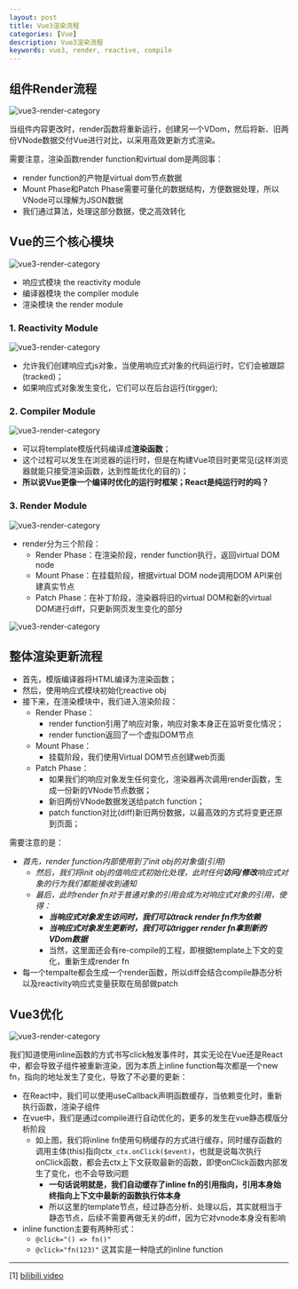 ```yaml
---
layout: post
title: Vue3渲染流程
categories: [Vue]
description: Vue3渲染流程
keywords: vue3, render, reactive, compile
---
```


## 组件Render流程

![vue3-render-category]({{site.url}}/assets/images/vue3/render/render-line.jpg)

当组件内容更改时，render函数将重新运行，创建另一个VDom，然后将新、旧两份VNode数据交付Vue进行对比，以采用高效更新方式渲染。

需要注意，渲染函数render function和virtual dom是两回事：
* render function的产物是virtual dom节点数据
* Mount Phase和Patch Phase需要可量化的数据结构，方便数据处理，所以VNode可以理解为JSON数据
* 我们通过算法，处理这部分数据，使之高效转化

## Vue的三个核心模块

![vue3-render-category]({{site.url}}/assets/images/vue3/source-code/01.jpg)

* 响应式模块 the reactivity module
* 编译器模块 the compiler module
* 渲染模块 the render module

### 1. Reactivity Module

![vue3-render-category]({{site.url}}/assets/images/vue3/source-code/02.jpg)

* 允许我们创建响应式js对象，当使用响应式对象的代码运行时，它们会被跟踪(tracked)；
* 如果响应式对象发生变化，它们可以在后台运行(tirgger);

### 2. Compiler Module

![vue3-render-category]({{site.url}}/assets/images/vue3/source-code/03.jpg)

* 可以将template模版代码编译成**渲染函数**；
* 这个过程可以发生在浏览器的运行时，但是在构建Vue项目时更常见(这样浏览器就能只接受渲染函数，达到性能优化的目的)；
* **所以说Vue更像一个编译时优化的运行时框架；React是纯运行时的吗？**

### 3. Render Module

![vue3-render-category]({{site.url}}/assets/images/vue3/source-code/04.jpg)

* render分为三个阶段：
  * Render Phase：在渲染阶段，render function执行，返回virtual DOM node
  * Mount Phase：在挂载阶段，根据virtual DOM node调用DOM API来创建真实节点
  * Patch Phase：在补丁阶段，渲染器将旧的virtual DOM和新的virtual DOM进行diff，只更新网页发生变化的部分

![vue3-render-category]({{site.url}}/assets/images/vue3/source-code/05.png)

## 整体渲染更新流程

* 首先，模版编译器将HTML编译为渲染函数；
* 然后，使用响应式模块初始化reactive obj
* 接下来，在渲染模块中，我们进入渲染阶段：
  * Render Phase：
    * render function引用了响应对象，响应对象本身正在监听变化情况；
    * render function返回了一个虚拟DOM节点
  * Mount Phase：
    * 挂载阶段，我们使用Virtual DOM节点创建web页面
  * Patch Phase：
    * 如果我们的响应对象发生任何变化，渲染器再次调用render函数，生成一份新的VNode节点数据；
    * 新旧两份VNode数据发送给patch function；
    * patch function对比(diff)新旧两份数据，以最高效的方式将变更还原到页面；

需要注意的是：
* *首先，render function内部使用到了init obj的对象值(引用)*
    * *然后，我们将init obj的值响应式初始化处理，此时任何**访问/修改**响应式对象的行为我们都能接收到通知*
    * *最后，此时render fn对于普通对象的引用会成为对响应式对象的引用，使得：*
      * ***当响应式对象发生访问时，我们可以track render fn作为依赖***
      * ***当响应式对象发生更新时，我们可以trigger render fn拿到新的VDom数据***
      * 当然，这里面还会有re-compile的工程，即根据template上下文的变化，重新生成render fn
* 每一个tempalte都会生成一个render函数，所以diff会结合compile静态分析以及reactivity响应式变量获取在局部做patch

## Vue3优化

![vue3-render-category]({{site.url}}/assets/images/vue3/optimize/01.jpg)

我们知道使用inline函数的方式书写click触发事件时，其实无论在Vue还是React中，都会导致子组件被重新渲染，因为本质上inline function每次都是一个new fn，指向的地址发生了变化，导致了不必要的更新：
* 在React中，我们可以使用useCallback声明函数缓存，当依赖变化时，重新执行函数，渲染子组件
* 在vue中，我们是通过compile进行自动优化的，更多的发生在vue静态模版分析阶段
  * 如上图，我们将inline fn使用句柄缓存的方式进行缓存，同时缓存函数的调用主体(this)指向ctx`_ctx.onClick($event)`，也就是说每次执行onClick函数，都会去ctx上下文获取最新的函数，即使onClick函数内部发生了变化，也不会导致问题
    * **一句话说明就是，我们自动缓存了inline fn的引用指向，引用本身始终指向上下文中最新的函数执行体本身**
    * 所以这里的template节点，经过静态分析、处理以后，其实就相当于静态节点，后续不需要再做无关的diff，因为它对vnode本身没有影响
* inline function主要有两种形式：
  * `@click="() => fn()"`
  * `@click="fn(123)"` 这其实是一种隐式的inline function

---

[1] [bilibili video](https://www.bilibili.com/video/BV1rC4y187Vw?p=1)
